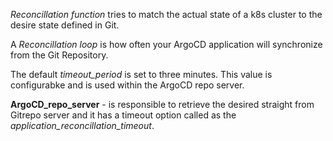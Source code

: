 *Reconcillation function* tries to match the actual state of a k8s cluster to the desire state defined in Git.

A *Reconcillation loop* is how often your ArgoCD application will synchronize from the Git Repository.

The default *timeout_period* is set to three minutes. This value is configurabke and is used within the ArgoCD repo server.

**ArgoCD_repo_server** - is responsible to retrieve the desired straight from Gitrepo server and it has a timeout option called as the *application_reconcillation_timeout*.
